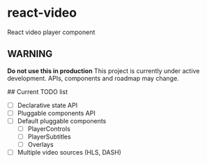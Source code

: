 # react-video
React video player component

## WARNING
**Do not use this in production**
This project is currently under active development. APIs, components and roadmap may change.

## Current TODO list

- [ ] Declarative state API
- [ ] Pluggable components API
- [ ] Default pluggable components
  - [ ] PlayerControls
  - [ ] PlayerSubtitles
  - [ ] Overlays
- [ ] Multiple video sources (HLS, DASH)
